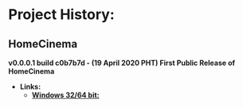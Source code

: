 # Project History:

## HomeCinema

****v0.0.0.1 build c0b7b7d** - (19 April 2020 PHT) First Public Release of HomeCinema**

  - **Links:**
    -  **[Windows 32/64 bit:](https://github.com/JerloPH/HomeCinema/releases/download/v0.0.0.1/HomeCinema-Windows_v0.0.0.1.zip)**

